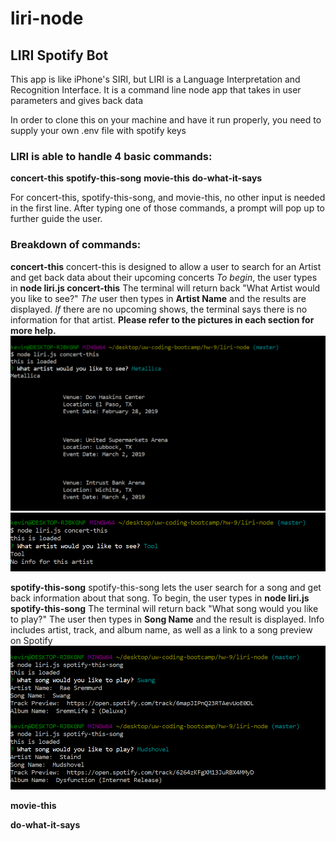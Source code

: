 # liri-node #
## LIRI Spotify Bot ##

This app is like iPhone's SIRI, but LIRI is a Language Interpretation and Recognition Interface.
It is a command line node app that takes in user parameters and gives back data 

In order to clone this on your machine and have it run properly, you need to supply your own .env file with spotify keys

### LIRI is able to handle 4 basic commands: 
**concert-this**
**spotify-this-song**
**movie-this**
**do-what-it-says**

For concert-this, spotify-this-song, and movie-this, no other input is needed in the first line.
After typing one of those commands, a prompt will pop up to further guide the user.

### Breakdown of commands:
**concert-this** 
  concert-this is designed to allow a user to search for an Artist and get back data about their upcoming concerts
  *To begin*, the user types in **node liri.js concert-this**
  The terminal will return back "What Artist would you like to see?"
  *The* user then types in **Artist Name** and the results are displayed.
  *If* there are no upcoming shows, the terminal says there is no information for that artist.
  **Please refer to the pictures in each section for more help.**
  ![concert-this with info](https://raw.githubusercontent.com/KevMart93/liri-node/master/concert-this.png)
  ![concert-this-without-info](https://raw.githubusercontent.com/KevMart93/liri-node/master/ct-no-info.png)
  
  
  
**spotify-this-song**
  spotify-this-song lets the user search for a song and get back information about that song.
  To begin, the user types in **node liri.js spotify-this-song**
  The terminal will return back "What song would you like to play?"
  The user then types in **Song Name** and the result is displayed.
  Info includes artist, track, and album name, as well as a link to a song preview on Spotify
  ![spotify-this multiple examples](https://raw.githubusercontent.com/KevMart93/liri-node/master/spotify-this-song.png)



**movie-this**



**do-what-it-says**
  
